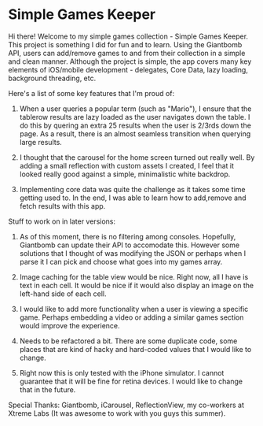 Simple Games Keeper
=================

Hi there! Welcome to my simple games collection - Simple Games Keeper. This project is something I did for fun and to learn. Using the Giantbomb API, users can add/remove games to and from their collection in a simple and clean manner. Although the project is simple, the app covers many key elements of iOS/mobile development - delegates, Core Data, lazy loading, background threading, etc.

Here's a list of some key features that I'm proud of:

1. When a user queries a popular term (such as "Mario"), I ensure that the tablerow results are lazy loaded as the user navigates down the table. I do this by quering an extra 25 results when the user is 2/3rds down the page. As a result, there is an almost seamless transition when querying large results.

2. I thought that the carousel for the home screen turned out really well. By adding a small reflection with custom assets I created, I feel that it looked really good against a simple, minimalistic white backdrop. 

3. Implementing core data was quite the challenge as it takes some time getting used to. In the end, I was able to learn how to add,remove and fetch results with this app.

Stuff to work on in later versions:

1. As of this moment, there is no filtering among consoles. Hopefully, Giantbomb can update their API to accomodate this. However some solutions that I thought of was modifying the JSON or perhaps when I parse it I can pick and choose what goes into my games array.

2. Image caching for the table view would be nice. Right now, all I have is text in each cell. It would be nice if it would also display an image on the left-hand side of each cell.  

3. I would like to add more functionality when a user is viewing a specific game. Perhaps embedding a video or adding a similar games section would improve the experience.

4. Needs to be refactored a bit. There are some duplicate code, some places that are kind of hacky and hard-coded values that I would like to change.

5. Right now this is only tested with the iPhone simulator. I cannot guarantee that it will be fine for retina devices. I would like to change that in the future.

Special Thanks:
Giantbomb, iCarousel, ReflectionView, my co-workers at Xtreme Labs (It was awesome to work with you guys this summer).
